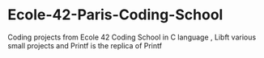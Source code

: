 # Ecole-42-Paris-Coding-School
Coding projects from Ecole 42 Coding School in C language , Libft various small projects and Printf is the replica of Printf
